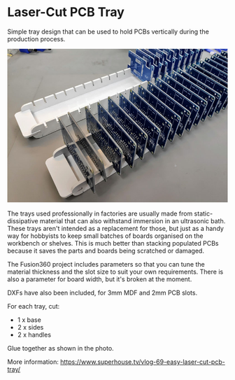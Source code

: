 Laser-Cut PCB Tray
==================

Simple tray design that can be used to hold PCBs vertically during the
production process.

![Trays in use](pcb-trays.jpg)

The trays used professionally in factories are usually made from
static-dissipative material that can also withstand immersion in an
ultrasonic bath. These trays aren't intended as a replacement for
those, but just as a handy way for hobbyists to keep small batches
of boards organised on the workbench or shelves. This is much better
than stacking populated PCBs because it saves the parts and boards
being scratched or damaged.

The Fusion360 project includes parameters so that you can tune the
material thickness and the slot size to suit your own requirements.
There is also a parameter for board width, but it's broken at the
moment.

DXFs have also been included, for 3mm MDF and 2mm PCB slots.

For each tray, cut:
* 1 x base
* 2 x sides
* 2 x handles

Glue together as shown in the photo.

More information: https://www.superhouse.tv/vlog-69-easy-laser-cut-pcb-tray/
